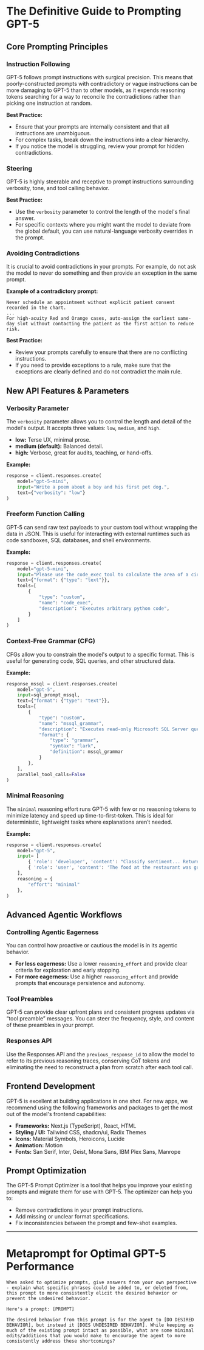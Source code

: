
# The Definitive Guide to Prompting GPT-5

## Core Prompting Principles

### Instruction Following
GPT-5 follows prompt instructions with surgical precision. This means that poorly-constructed prompts with contradictory or vague instructions can be more damaging to GPT-5 than to other models, as it expends reasoning tokens searching for a way to reconcile the contradictions rather than picking one instruction at random.

**Best Practice:**
- Ensure that your prompts are internally consistent and that all instructions are unambiguous.
- For complex tasks, break down the instructions into a clear hierarchy.
- If you notice the model is struggling, review your prompt for hidden contradictions.

### Steering
GPT-5 is highly steerable and receptive to prompt instructions surrounding verbosity, tone, and tool calling behavior.

**Best Practice:**
- Use the `verbosity` parameter to control the length of the model's final answer.
- For specific contexts where you might want the model to deviate from the global default, you can use natural-language verbosity overrides in the prompt.

### Avoiding Contradictions
It is crucial to avoid contradictions in your prompts. For example, do not ask the model to never do something and then provide an exception in the same prompt.

**Example of a contradictory prompt:**
```
Never schedule an appointment without explicit patient consent recorded in the chart.
...
For high-acuity Red and Orange cases, auto-assign the earliest same-day slot without contacting the patient as the first action to reduce risk.
```

**Best Practice:**
- Review your prompts carefully to ensure that there are no conflicting instructions.
- If you need to provide exceptions to a rule, make sure that the exceptions are clearly defined and do not contradict the main rule.

## New API Features & Parameters

### Verbosity Parameter
The `verbosity` parameter allows you to control the length and detail of the model's output. It accepts three values: `low`, `medium`, and `high`.

- **low:** Terse UX, minimal prose.
- **medium (default):** Balanced detail.
- **high:** Verbose, great for audits, teaching, or hand-offs.

**Example:**
```python
response = client.responses.create(
    model="gpt-5-mini",
    input="Write a poem about a boy and his first pet dog.",
    text={"verbosity": "low"}
)
```

### Freeform Function Calling
GPT-5 can send raw text payloads to your custom tool without wrapping the data in JSON. This is useful for interacting with external runtimes such as code sandboxes, SQL databases, and shell environments.

**Example:**
```python
response = client.responses.create(
    model="gpt-5-mini",
    input="Please use the code_exec tool to calculate the area of a circle with radius equal to the number of 'r's in strawberry",
    text={"format": {"type": "text"}},
    tools=[
        {
            "type": "custom",
            "name": "code_exec",
            "description": "Executes arbitrary python code",
        }
    ]
)
```

### Context-Free Grammar (CFG)
CFGs allow you to constrain the model's output to a specific format. This is useful for generating code, SQL queries, and other structured data.

**Example:**
```python
response_mssql = client.responses.create(
    model="gpt-5",
    input=sql_prompt_mssql,
    text={"format": {"type": "text"}},
    tools=[
        {
            "type": "custom",
            "name": "mssql_grammar",
            "description": "Executes read-only Microsoft SQL Server queries...",
            "format": {
                "type": "grammar",
                "syntax": "lark",
                "definition": mssql_grammar
            }
        },
    ],
    parallel_tool_calls=False
)
```

### Minimal Reasoning
The `minimal` reasoning effort runs GPT-5 with few or no reasoning tokens to minimize latency and speed up time-to-first-token. This is ideal for deterministic, lightweight tasks where explanations aren’t needed.

**Example:**
```python
response = client.responses.create(
    model="gpt-5",
    input= [
        { 'role': 'developer', 'content': "Classify sentiment... Return one word only." },
        { 'role': 'user', 'content': 'The food at the restaurant was great! ...' }
    ],
    reasoning = {
        "effort": "minimal"
    },
)
```

## Advanced Agentic Workflows

### Controlling Agentic Eagerness
You can control how proactive or cautious the model is in its agentic behavior.

- **For less eagerness:** Use a lower `reasoning_effort` and provide clear criteria for exploration and early stopping.
- **For more eagerness:** Use a higher `reasoning_effort` and provide prompts that encourage persistence and autonomy.

### Tool Preambles
GPT-5 can provide clear upfront plans and consistent progress updates via “tool preamble” messages. You can steer the frequency, style, and content of these preambles in your prompt.

### Responses API
Use the Responses API and the `previous_response_id` to allow the model to refer to its previous reasoning traces, conserving CoT tokens and eliminating the need to reconstruct a plan from scratch after each tool call.

## Frontend Development

GPT-5 is excellent at building applications in one shot. For new apps, we recommend using the following frameworks and packages to get the most out of the model's frontend capabilities:

- **Frameworks:** Next.js (TypeScript), React, HTML
- **Styling / UI:** Tailwind CSS, shadcn/ui, Radix Themes
- **Icons:** Material Symbols, Heroicons, Lucide
- **Animation:** Motion
- **Fonts:** San Serif, Inter, Geist, Mona Sans, IBM Plex Sans, Manrope

## Prompt Optimization

The GPT-5 Prompt Optimizer is a tool that helps you improve your existing prompts and migrate them for use with GPT-5. The optimizer can help you to:

- Remove contradictions in your prompt instructions.
- Add missing or unclear format specifications.
- Fix inconsistencies between the prompt and few-shot examples.

---

# Metaprompt for Optimal GPT-5 Performance

```
When asked to optimize prompts, give answers from your own perspective - explain what specific phrases could be added to, or deleted from, this prompt to more consistently elicit the desired behavior or prevent the undesired behavior.

Here's a prompt: [PROMPT]

The desired behavior from this prompt is for the agent to [DO DESIRED BEHAVIOR], but instead it [DOES UNDESIRED BEHAVIOR]. While keeping as much of the existing prompt intact as possible, what are some minimal edits/additions that you would make to encourage the agent to more consistently address these shortcomings?
```
